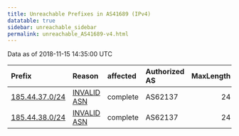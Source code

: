 ```yaml
---
title: Unreachable Prefixes in AS41689 (IPv4)
datatable: true
sidebar: unreachable_sidebar
permalink: unreachable_AS41689-v4.html
---
```


Data as of 2018-11-15 14:35:00 UTC


<div class="datatable-begin"></div>

| Prefix                                                 | Reason                                                                                                | affected   | Authorized AS   |   MaxLength | Anchor                                         |   unreachable /24s |
|:-------------------------------------------------------|:------------------------------------------------------------------------------------------------------|:-----------|:----------------|------------:|:-----------------------------------------------|-------------------:|
| [185.44.37.0/24](https://stat.ripe.net/185.44.37.0/24) | [INVALID ASN](https://rpki-validator.ripe.net/announcement-preview?asn=AS41689&prefix=185.44.37.0/24) | complete   | AS62137         |          24 | [RIPE](unreachable_RIPE_NCC_RPKI_Root-v4.html) |                  1 |
| [185.44.38.0/24](https://stat.ripe.net/185.44.38.0/24) | [INVALID ASN](https://rpki-validator.ripe.net/announcement-preview?asn=AS41689&prefix=185.44.38.0/24) | complete   | AS62137         |          24 | [RIPE](unreachable_RIPE_NCC_RPKI_Root-v4.html) |                  1 |

<div class="datatable-end"></div>